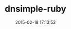 ---
layout: post
title:  "dnsimple-ruby"
repo:   "aetrion/dnsimple-ruby"
date:   2015-02-18 17:13:53
gemurl: http://github.com/aetrion/dnsimple-ruby
---